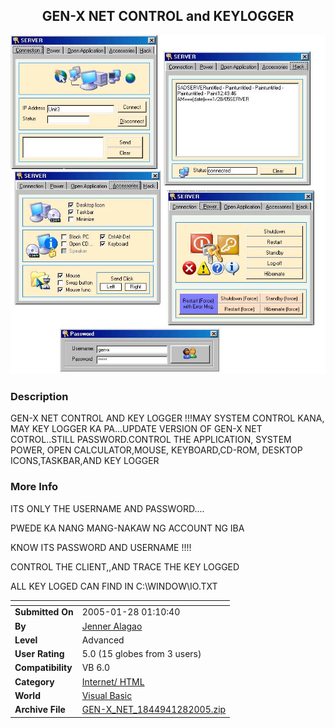 ﻿<div align="center">

## GEN\-X NET CONTROL and KEYLOGGER

<img src="PIC200512845439360.jpg">
</div>

### Description

GEN-X NET CONTROL AND KEY LOGGER !!!MAY SYSTEM CONTROL KANA, MAY KEY LOGGER KA PA...UPDATE VERSION OF GEN-X NET COTROL..STILL PASSWORD.CONTROL THE APPLICATION, SYSTEM POWER, OPEN CALCULATOR,MOUSE, KEYBOARD,CD-ROM, DESKTOP ICONS,TASKBAR,AND KEY LOGGER
 
### More Info
 
ITS ONLY THE USERNAME AND PASSWORD....

PWEDE KA NANG MANG-NAKAW NG ACCOUNT NG IBA

KNOW ITS PASSWORD AND USERNAME !!!!

CONTROL THE CLIENT,,AND TRACE THE KEY LOGGED

ALL KEY LOGED CAN FIND IN C:\WINDOW\IO.TXT


<span>             |<span>
---                |---
**Submitted On**   |2005-01-28 01:10:40
**By**             |[Jenner Alagao](https://github.com/Planet-Source-Code/PSCIndex/blob/master/ByAuthor/jenner-alagao.md)
**Level**          |Advanced
**User Rating**    |5.0 (15 globes from 3 users)
**Compatibility**  |VB 6\.0
**Category**       |[Internet/ HTML](https://github.com/Planet-Source-Code/PSCIndex/blob/master/ByCategory/internet-html__1-34.md)
**World**          |[Visual Basic](https://github.com/Planet-Source-Code/PSCIndex/blob/master/ByWorld/visual-basic.md)
**Archive File**   |[GEN\-X\_NET\_1844941282005\.zip](https://github.com/Planet-Source-Code/jenner-alagao-gen-x-net-control-and-keylogger__1-58536/archive/master.zip)








